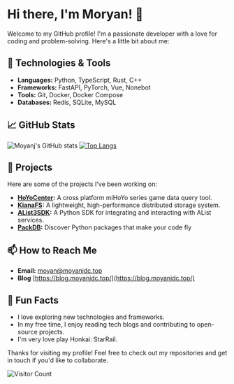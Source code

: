 # Hi there, I'm Moryan! 👋

Welcome to my GitHub profile! I'm a passionate developer with a love for coding and problem-solving. Here's a little bit about me:

## 🔧 Technologies & Tools

- **Languages:** Python, TypeScript, Rust, C++
- **Frameworks:** FastAPI, PyTorch, Vue, Nonebot
- **Tools:** Git, Docker, Docker Compose
- **Databases:** Redis, SQLite, MySQL

## 📈 GitHub Stats

![Moyanj's GitHub stats](https://github-readme-stats.vercel.app/api?username=moyanj&show_icons=true&theme=radical)
[![Top Langs](https://github-readme-stats.vercel.app/api/top-langs/?username=moyanj)](https://github.com/Christmas/github-readme-stats)

## 🚀 Projects

Here are some of the projects I've been working on:

- **[HoYoCenter](https://github.com/moyanj/HoYoCenter):** A cross platform miHoYo series game data query tool.
- **[KianaFS](https://github.com/moyanj/KianaFS):** A lightweight, high-performance distributed storage system.
- **[AList3SDK](https://github.com/moyanj/AList3SDK):** A Python SDK for integrating and interacting with AList services.
- **[PackDB](https://github.com/moyanj/PackDB):** Discover Python packages that make your code fly

## 📫 How to Reach Me

- **Email:** [moyan@moyanjdc.top](mailto:moyan@moyanjdc.top)
- **Blog** [https://blog.moyanjdc.top/](https://blog.moyanjdc.top/)

## 🌟 Fun Facts

- I love exploring new technologies and frameworks.
- In my free time, I enjoy reading tech blogs and contributing to open-source projects.
- I'm very love play Honkai: StarRail.

Thanks for visiting my profile! Feel free to check out my repositories and get in touch if you'd like to collaborate.

![Visitor Count](https://visitor-badge.laobi.icu/badge?page_id=moyanj.moyanj)

